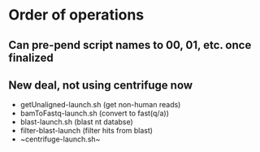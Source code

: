 # Order of operations
## Can pre-pend script names to 00, 01, etc. once finalized

## New deal, not using centrifuge now

* getUnaligned-launch.sh (get non-human reads)
* bamToFastq-launch.sh (convert to fast(q/a))
* blast-launch.sh (blast nt databse)
* filter-blast-launch (filter hits from blast)
* ~centrifuge-launch.sh~

